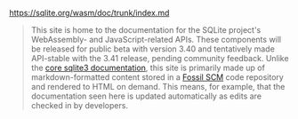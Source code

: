https://sqlite.org/wasm/doc/trunk/index.md

> This site is home to the documentation for the SQLite project's WebAssembly- and JavaScript-related APIs. These components will be released for public beta with version 3.40 and tentatively made API-stable with the 3.41 release, pending community feedback. Unlike the [core sqlite3 documentation](https://sqlite.org/docs.html), this site is primarily made up of markdown-formatted content stored in a [Fossil SCM](https://fossil-scm.org/home) code repository and rendered to HTML on demand. This means, for example, that the documentation seen here is updated automatically as edits are checked in by developers.